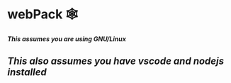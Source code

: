 # webPack 🕸<sup>
<b><i>This assumes you are using GNU/Linux
  
<b><i>This also assumes you have vscode and nodejs installed 
------------------------------------------------------------------------------------------------------------------------------------------
